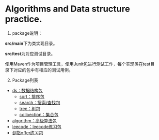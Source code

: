 # Algorithms and Data structure practice.

1. package说明：  

**src/main**下为类实现目录。

**src/test**为对应测试目录。

使用Maven作为项目管理工具，使用Junit包进行测试工作，每个实现类在test目录下对应的包中有相应的测试用例。

2. Package列表

- [ds：数据结构包](src/main/java/me/rui/ds)
    - [sort：排序包](src/main/java/me/rui/ds/sort)
    - [search：搜索/查找包](src/main/java/me/rui/ds/search)
    - [tree：树包](src/main/java/me/rui/ds/tree)
    - [colloection：集合包](src/main/java/me/rui/ds/collection)
- [algorithm：高级算法包](src/main/java/me/rui/algorithm)
- [leecode：leecode练习包]((src/main/java/me/rui/leetcode))
- [剑指offer练习包]((src/main/java/me/rui/sword))